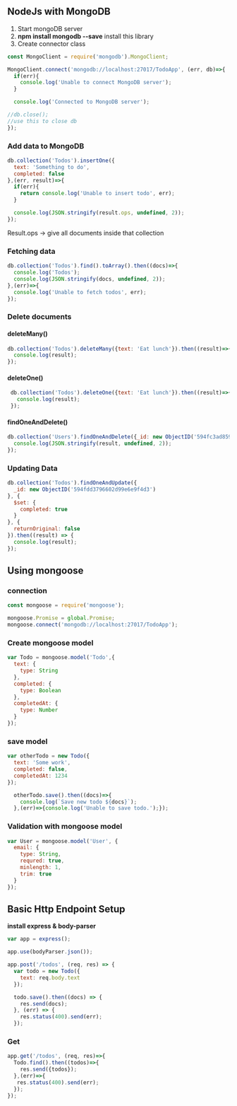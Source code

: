 ## NodeJs with MongoDB


1. Start mongoDB server
2. **npm install mongodb --save** install this library
3. Create connector class

```javascript
const MongoClient = require('mongodb').MongoClient;

MongoClient.connect('mongodb://localhost:27017/TodoApp', (err, db)=>{
  if(err){
    console.log('Unable to connect MongoDB server');
  }

  console.log('Connected to MongoDB server');

//db.close();
//use this to close db
});

```

### Add data to MongoDB

```javascript
db.collection('Todos').insertOne({
  text: 'Something to do',
  completed: false
},(err, result)=>{
  if(err){
    return console.log('Unable to insert todo', err);
  }

  console.log(JSON.stringify(result.ops, undefined, 2));
});

```

Result.ops → give all documents inside that collection

### Fetching data

```javascript
db.collection('Todos').find().toArray().then((docs)=>{
  console.log('Todos');
  console.log(JSON.stringify(docs, undefined, 2));
},(err)=>{
  console.log('Unable to fetch todos', err);
});
```

### Delete documents

#### deleteMany()
```javascript
db.collection('Todos').deleteMany({text: 'Eat lunch'}).then((result)=>{
  console.log(result);
});

```

#### deleteOne()

```javascript
 db.collection('Todos').deleteOne({text: 'Eat lunch'}).then((result)=>{
   console.log(result);
 });

```

#### findOneAndDelete()

```javascript
db.collection('Users').findOneAndDelete({_id: new ObjectID('594fc3ad8597611f50587598')}).then((result)=>{
  console.log(JSON.stringify(result, undefined, 2));
});

```

### Updating Data

```javascript
db.collection('Todos').findOneAndUpdate({
  _id: new ObjectID('594fdd3796602d99e6e9f4d3')
}, {
  $set: {
    completed: true
  }
}, {
  returnOriginal: false
}).then((result) => {
  console.log(result);
});

```


## Using mongoose

### connection

```javascript
const mongoose = require('mongoose');

mongoose.Promise = global.Promise;
mongoose.connect('mongodb://localhost:27017/TodoApp');

```

### Create mongoose model

```javascript
var Todo = mongoose.model('Todo',{
  text: {
    type: String
  },
  completed: {
    type: Boolean
  },
  completedAt: {
    type: Number
  }
});

```

### save model

```javascript
var otherTodo = new Todo({
  text: 'Some work',
  completed: false,
  completedAt: 1234
});

  otherTodo.save().then((docs)=>{
    console.log(`Save new todo ${docs}`);
  },(err)=>{console.log('Unable to save todo.');});

```

### Validation with mongoose model

```javascript
var User = mongoose.model('User', {
  email: {
    type: String,
    requred: true,
    minlength: 1,
    trim: true
  }
});
```

## Basic Http Endpoint Setup

**install express & body-parser**

```javascript
var app = express();

app.use(bodyParser.json());

app.post('/todos', (req, res) => {
  var todo = new Todo({
    text: req.body.text
  });

  todo.save().then((docs) => {
    res.send(docs);
  }, (err) => {
    res.status(400).send(err);
  });
```

### Get

```javascript
app.get('/todos', (req, res)=>{
  Todo.find().then((todos)=>{
    res.send({todos});
  },(err)=>{
   res.status(400).send(err);
  });
});
```
